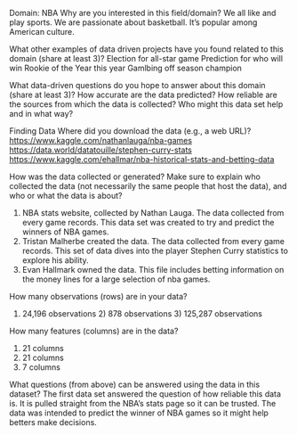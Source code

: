 Domain: NBA
Why are you interested in this field/domain?
  We all like and play sports. We are passionate about basketball. It’s popular among American culture.
  
What other examples of data driven projects have you found related to this domain (share at least 3)?
  Election for all-star game
  Prediction for who will win Rookie of the Year this year
  Gamlbing off season champion
  
What data-driven questions do you hope to answer about this domain (share at least 3)?
  How accurate are the data predicted?
  How reliable are the sources from which the data is collected?
  Who might this data set help and in what way?
  
Finding Data
Where did you download the data (e.g., a web URL)?
  https://www.kaggle.com/nathanlauga/nba-games
  https://data.world/datatouille/stephen-curry-stats
  https://www.kaggle.com/ehallmar/nba-historical-stats-and-betting-data
  
How was the data collected or generated? Make sure to explain who collected the data (not necessarily the same people that host the data), and who or what the data is about?
  1) NBA stats website, collected by Nathan Lauga. The data collected from every game records. This data set was created to try and predict the winners of NBA games.
  2) Tristan Malherbe created the data. The data collected from every game records. This set of data dives into the player Stephen Curry statistics to explore his ability.
  3) Evan Hallmark owned the data. This file includes betting information on the money lines for a large selection of nba games.
  
How many observations (rows) are in your data?
  1) 24,196 observations
	2) 878 observations
	3) 125,287 observations
	
How many features (columns) are in the data?
  1) 21 columns
  2) 21 columns
  3) 7 columns
  
What questions (from above) can be answered using the data in this dataset?
  The first data set answered the question of how reliable this data is. It is pulled straight from the NBA’s    stats page so it can be trusted. The data was intended to predict the winner of NBA games so it might help     betters make decisions.
